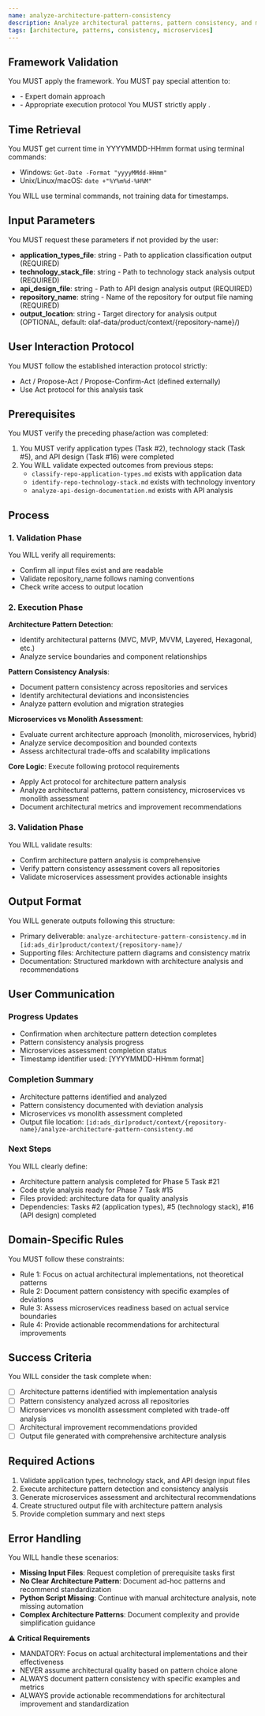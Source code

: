 ```yaml
---
name: analyze-architecture-pattern-consistency
description: Analyze architectural patterns, pattern consistency, and microservices vs monolith assessment
tags: [architecture, patterns, consistency, microservices]
---
```


## Framework Validation
You MUST apply the <olaf-work-instructions> framework.
You MUST pay special attention to:
- <olaf-general-role-and-behavior> - Expert domain approach
- <olaf-interaction-protocols> - Appropriate execution protocol
You MUST strictly apply <olaf-framework-validation>.

## Time Retrieval
You MUST get current time in YYYYMMDD-HHmm format using terminal commands:
- Windows: `Get-Date -Format "yyyyMMdd-HHmm"`
- Unix/Linux/macOS: `date +"%Y%m%d-%H%M"`

You WILL use terminal commands, not training data for timestamps.

## Input Parameters
You MUST request these parameters if not provided by the user:
- **application_types_file**: string - Path to application classification output (REQUIRED)
- **technology_stack_file**: string - Path to technology stack analysis output (REQUIRED)
- **api_design_file**: string - Path to API design analysis output (REQUIRED)
- **repository_name**: string - Name of the repository for output file naming (REQUIRED)
- **output_location**: string - Target directory for analysis output (OPTIONAL, default: olaf-data/product/context/{repository-name}/)

## User Interaction Protocol
You MUST follow the established interaction protocol strictly:
- Act / Propose-Act / Propose-Confirm-Act (defined externally)
- Use Act protocol for this analysis task

## Prerequisites
You MUST verify the preceding phase/action was completed:
1. You MUST verify application types (Task #2), technology stack (Task #5), and API design (Task #16) were completed
2. You WILL validate expected outcomes from previous steps:
   - `classify-repo-application-types.md` exists with application data
   - `identify-repo-technology-stack.md` exists with technology inventory
   - `analyze-api-design-documentation.md` exists with API analysis

## Process

### 1. Validation Phase
You WILL verify all requirements:
- Confirm all input files exist and are readable
- Validate repository_name follows naming conventions
- Check write access to output location

### 2. Execution Phase

**Architecture Pattern Detection**:
- Identify architectural patterns (MVC, MVP, MVVM, Layered, Hexagonal, etc.)
- Analyze service boundaries and component relationships

**Pattern Consistency Analysis**:
- Document pattern consistency across repositories and services
- Identify architectural deviations and inconsistencies
- Analyze pattern evolution and migration strategies

**Microservices vs Monolith Assessment**:
- Evaluate current architecture approach (monolith, microservices, hybrid)
- Analyze service decomposition and bounded contexts
- Assess architectural trade-offs and scalability implications

**Core Logic**: Execute following protocol requirements
- Apply Act protocol for architecture pattern analysis
- Analyze architectural patterns, pattern consistency, microservices vs monolith assessment
- Document architectural metrics and improvement recommendations

### 3. Validation Phase
You WILL validate results:
- Confirm architecture pattern analysis is comprehensive
- Verify pattern consistency assessment covers all repositories
- Validate microservices assessment provides actionable insights

## Output Format
You WILL generate outputs following this structure:
- Primary deliverable: `analyze-architecture-pattern-consistency.md` in `[id:ads_dir]product/context/{repository-name}/`
- Supporting files: Architecture pattern diagrams and consistency matrix
- Documentation: Structured markdown with architecture analysis and recommendations

## User Communication

### Progress Updates
- Confirmation when architecture pattern detection completes
- Pattern consistency analysis progress
- Microservices assessment completion status
- Timestamp identifier used: [YYYYMMDD-HHmm format]

### Completion Summary
- Architecture patterns identified and analyzed
- Pattern consistency documented with deviation analysis
- Microservices vs monolith assessment completed
- Output file location: `[id:ads_dir]product/context/{repository-name}/analyze-architecture-pattern-consistency.md`

### Next Steps
You WILL clearly define:
- Architecture pattern analysis completed for Phase 5 Task #21
- Code style analysis ready for Phase 7 Task #15
- Files provided: architecture data for quality analysis
- Dependencies: Tasks #2 (application types), #5 (technology stack), #16 (API design) completed

## Domain-Specific Rules
You MUST follow these constraints:
- Rule 1: Focus on actual architectural implementations, not theoretical patterns
- Rule 2: Document pattern consistency with specific examples of deviations
- Rule 3: Assess microservices readiness based on actual service boundaries
- Rule 4: Provide actionable recommendations for architectural improvements

## Success Criteria
You WILL consider the task complete when:
- [ ] Architecture patterns identified with implementation analysis
- [ ] Pattern consistency analyzed across all repositories
- [ ] Microservices vs monolith assessment completed with trade-off analysis
- [ ] Architectural improvement recommendations provided
- [ ] Output file generated with comprehensive architecture analysis

## Required Actions
1. Validate application types, technology stack, and API design input files
2. Execute architecture pattern detection and consistency analysis
3. Generate microservices assessment and architectural recommendations
4. Create structured output file with architecture pattern analysis
5. Provide completion summary and next steps

## Error Handling
You WILL handle these scenarios:
- **Missing Input Files**: Request completion of prerequisite tasks first
- **No Clear Architecture Pattern**: Document ad-hoc patterns and recommend standardization
- **Python Script Missing**: Continue with manual architecture analysis, note missing automation
- **Complex Architecture Patterns**: Document complexity and provide simplification guidance

⚠️ **Critical Requirements**
- MANDATORY: Focus on actual architectural implementations and their effectiveness
- NEVER assume architectural quality based on pattern choice alone
- ALWAYS document pattern consistency with specific examples and metrics
- ALWAYS provide actionable recommendations for architectural improvement and standardization

